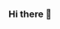 ### Hi there 👋

<!--
**Buthynah/Buthynah** is a ✨ _special_ ✨ repository because its `README.md` (this file) appears on your GitHub profile.

Here are some ideas to get you started:

- ## 🔭 I’m Graduated from Qassim University, majoring in statistics
- ## 🌱 Interested in statistics and data science 
- ## 💬 Ask me about statistics
- ## 📫 How to reach me : Twitter:buthynah_h
-->
